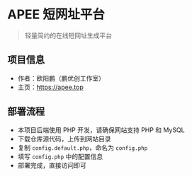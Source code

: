 # APEE 短网址平台

> 轻量简约的在线短网址生成平台

## 项目信息

- 作者：欧阳鹏（鹏优创工作室）
- 主页：https://apee.top

## 部署流程

- 本项目后端使用 PHP 开发，请确保网站支持 PHP 和 MySQL
- 下载仓库源代码，上传到网站目录
- 复制 `config.default.php`，命名为 `config.php`
- 填写 `config.php` 中的配置信息
- 部署完成，直接访问即可